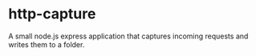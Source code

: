 # http-capture
A small node.js express application that captures incoming requests and writes them to a folder.
